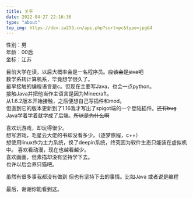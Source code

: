 ```yaml
---
title: 关于
date: 2022-04-27 22:16:36
type: "about"
top_img: https://dev.iw233.cn/api.php?sort=pc&type=jpg&4
---
```


性别：男  
年龄：00后  
坐标：江苏

目前大学在读，以后大概率会是一名程序员。~~应该会是java吧~~    
数学系转计算机系，毕竟想学很久了。  
最早接触的编程语言是c。但现在主要写Java，也会一点python。  
接触Java并把他当作主语言是因为Minecraft。  
从1.6.2版本开始接触，之后便想自己写插件和mod。  
但直到它的版本更新到了1.16我才写出了spigot端的一个登陆插件。~~还有bug~~  
Java学着学着就学成了后端。~~所以是为什么啊~~  

喜欢玩游戏，却玩得很少。  
想写游戏，毛星云大佬的书却没看多少。（逐梦旅程，c++）  
想使用linux作为主力系统，换了deepin系统，终究因为软件生态只能装在虚拟机中。
喜欢看动漫，现在也越看越少。  
喜欢画画，但素描却没有坚持学下去。  
也许以后会养只猫吧。  

虽然有很多事我都没有做到
但也有坚持下去的事情。比如Java 或者说是编程  

最后，谢谢你能看到这。   


